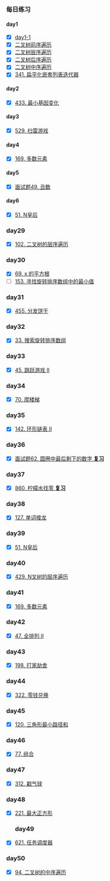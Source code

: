 ### 每日练习

#### day1

- [x] [day1-1](https://leetcode-cn.com/problems/climbing-stairs/)
- [x] [二叉树前序遍历](https://leetcode-cn.com/problems/binary-tree-preorder-traversal/)
- [x] [二叉树层序遍历](https://leetcode-cn.com/problems/binary-tree-level-order-traversal/)
- [x] [二叉树后序遍历](https://leetcode-cn.com/problems/binary-tree-postorder-traversal/)
- [x] [二叉树中序遍历](https://leetcode-cn.com/problems/binary-tree-inorder-traversal/)
- [x] [341. 扁平化嵌套列表迭代器](https://leetcode-cn.com/problems/flatten-nested-list-iterator/)

#### day2

- [x] [433. 最小基因变化](https://leetcode-cn.com/problems/minimum-genetic-mutation/)

#### day3
- [x] [529. 扫雷游戏](https://leetcode-cn.com/problems/minesweeper/description/)

#### day4
- [x] [169. 多数元素](https://leetcode-cn.com/problems/majority-element/description/)

#### day5
- [x] [面试题49. 丑数](https://leetcode-cn.com/problems/chou-shu-lcof/)

#### day6
- [x] [51. N皇后](https://leetcode-cn.com/problems/n-queens/)

### day29
- [x] [102. 二叉树的层序遍历](https://leetcode-cn.com/problems/binary-tree-level-order-traversal/#/description)

### day30
- [x] [69. x 的平方根](https://leetcode-cn.com/problems/sqrtx/)
- [ ] [153. 寻找旋转排序数组中的最小值](https://leetcode-cn.com/problems/find-minimum-in-rotated-sorted-array/)

### day31
- [x] [455. 分发饼干](https://leetcode-cn.com/problems/assign-cookies/description/)

### day32
- [x] [33. 搜索旋转排序数组](https://leetcode-cn.com/problems/search-in-rotated-sorted-array/)

### day33
- [x] [45. 跳跃游戏 II](https://leetcode-cn.com/problems/search-in-rotated-sorted-array/)
  
### day34
- [x] [70. 爬楼梯](https://leetcode-cn.com/problems/climbing-stairs/)
  
### day35
- [x] [142. 环形链表 II](https://leetcode.com/problems/linked-list-cycle-ii/)
  
### day36
- [x] [面试题62. 圆圈中最后剩下的数字 **复习**](https://leetcode-cn.com/problems/yuan-quan-zhong-zui-hou-sheng-xia-de-shu-zi-lcof/)

### day37
- [x] [860. 柠檬水找零 **复习**](https://leetcode-cn.com/problems/lemonade-change/description/)

### day38
- [x] [127. 单词接龙](https://leetcode-cn.com/problems/word-ladder/description/)

### day39
- [x] [51. N皇后](https://leetcode-cn.com/problems/n-queens/)

### day40
- [x] [429. N叉树的层序遍历](https://leetcode-cn.com/problems/n-ary-tree-level-order-traversal/)

### day41
- [x] [169. 多数元素](https://leetcode-cn.com/problems/majority-element/description/)

### day42
- [x] [47. 全排列 II](https://leetcode-cn.com/problems/permutations-ii/)

### day43
- [x] [198. 打家劫舍](https://leetcode-cn.com/problems/house-robber/)

### day44
- [x] [322. 零钱兑换](https://leetcode-cn.com/problems/coin-change/)

### day45
- [x] [120. 三角形最小路径和](https://leetcode-cn.com/problems/triangle/)

### day46
- [x] [77. 组合](https://leetcode-cn.com/problems/combinations/)

### day47
- [x] [312. 戳气球](https://leetcode-cn.com/problems/burst-balloons/)

### day48
- [x] [221. 最大正方形](https://leetcode-cn.com/problems/maximal-square/)

  ### day49
- [x] [621. 任务调度器](https://leetcode-cn.com/problems/task-scheduler/)

### day50
- [x] [94. 二叉树的中序遍历](https://leetcode-cn.com/problems/binary-tree-inorder-traversal/)
